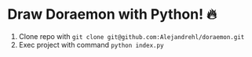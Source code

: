 # Draw Doraemon with Python! :fire:

1. Clone repo with `git clone git@github.com:Alejandrehl/doraemon.git`
2. Exec project with command `python index.py`

